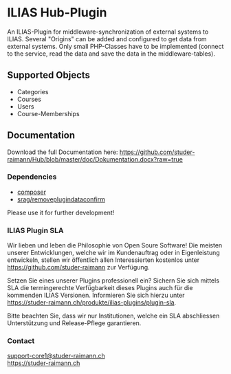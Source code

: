 # ILIAS Hub-Plugin

An ILIAS-Plugin for middleware-synchronization of external systems to ILIAS. Several "Origins" can be added and configured to get data from external systems. Only small PHP-Classes have to be implemented (connect to the service, read the data and save the data in the middleware-tables).

## Supported Objects
* Categories
* Courses
* Users
* Course-Memberships 

## Documentation
Download the full Documentation here: https://github.com/studer-raimann/Hub/blob/master/doc/Dokumentation.docx?raw=true

### Dependencies
* [composer](https://getcomposer.org)
* [srag/removeplugindataconfirm](https://packagist.org/packages/srag/removeplugindataconfirm)

Please use it for further development!

### ILIAS Plugin SLA

Wir lieben und leben die Philosophie von Open Soure Software! Die meisten unserer Entwicklungen, welche wir im Kundenauftrag oder in Eigenleistung entwickeln, stellen wir öffentlich allen Interessierten kostenlos unter https://github.com/studer-raimann zur Verfügung.

Setzen Sie eines unserer Plugins professionell ein? Sichern Sie sich mittels SLA die termingerechte Verfügbarkeit dieses Plugins auch für die kommenden ILIAS Versionen. Informieren Sie sich hierzu unter https://studer-raimann.ch/produkte/ilias-plugins/plugin-sla.

Bitte beachten Sie, dass wir nur Institutionen, welche ein SLA abschliessen Unterstützung und Release-Pflege garantieren.

### Contact
support-core1@studer-raimann.ch  
https://studer-raimann.ch  
